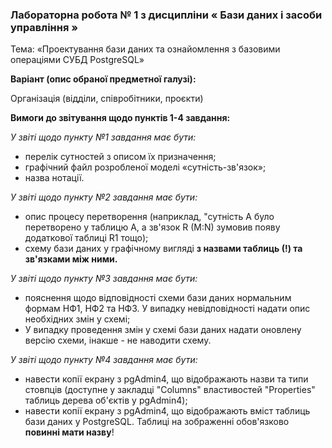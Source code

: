 
### Лабораторна робота № 1 з дисципліни « Бази даних і засоби управління »

Тема: «Проектування бази даних та ознайомлення з базовими операціями СУБД PostgreSQL»


**Варіант (опис обраної предметної галузі):**

Організація (відділи, співробітники, проєкти)

**Вимоги до звітування щодо пунктів 1-4 завдання:**

_У звіті щодо пункту №1 завдання має бути:_

- перелік сутностей з описом їх призначення;
- графічний файл розробленої моделі «сутність-зв&#39;язок»;
- назва нотації.

_У звіті щодо пункту №2 завдання має бути:_

- опис процесу перетворення (наприклад, &quot;сутність А було перетворено у таблицю А, а зв&#39;язок R (M:N) зумовив появу додаткової таблиці R1 тощо);
- схему бази даних у графічному вигляді **з назвами таблиць (!) та зв&#39;язками між ними.**

_У звіті щодо пункту №3 завдання має бути:_

- пояснення щодо відповідності схеми бази даних нормальним формам НФ1, НФ2 та НФ3. У випадку невідповідності надати опис необхідних змін у схемі;
- У випадку проведення змін у схемі бази даних надати оновлену версію схеми, інакше - не наводити схему.

_У звіті щодо пункту №4 завдання має бути:_

- навести копії екрану з pgAdmin4, що відображають назви та типи стовпців (доступне у закладці &quot;Columns&quot; властивостей &quot;Properties&quot; таблиць дерева об&#39;єктів у pgAdmin4);
- навести копії екрану з pgAdmin4, що відображають вміст таблиць бази даних у PostgreSQL. Таблиці на зображенні обов&#39;язково **повинні мати назву**!
